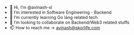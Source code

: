 - 👋 Hi, I’m @avinash-sl
- 👀 I’m interested in Software Engineering - Backend 
- 🌱 I’m currently learning Go lang related tech
- 💞️ I’m looking to collaborate on Backend/Web3 related stuffs
- 📫 How to reach me -> avinash@skorlife.com

<!---
avinash-sl/avinash-sl is a ✨ special ✨ repository because its `README.md` (this file) appears on your GitHub profile.
You can click the Preview link to take a look at your changes.
--->
